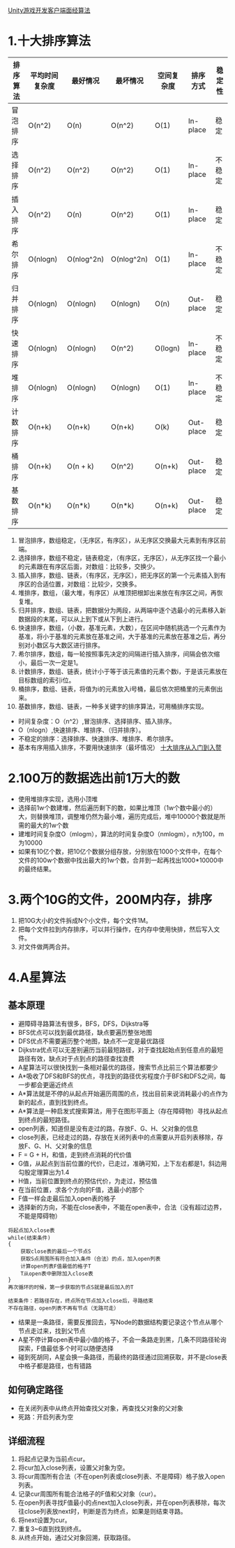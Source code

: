 [Unity游戏开发客户端面经算法](https://blog.csdn.net/Sea3752/article/details/127554813)
# 1.十大排序算法
| 排序算法 | 平均时间复杂度 | 最好情况 | 最坏情况 | 空间复杂度 | 排序方式 | 稳定性 |
| --- | --- | --- | --- | --- | --- | --- |
| 冒泡排序 | O(n^2) | O(n) | O(n^2) | O(1) | In-place | 稳定 |
| 选择排序 | O(n^2) | O(n^2) | O(n^2) | O(1) | In-place | 不稳定 |
| 插入排序 | O(n^2) | O(n) | O(n^2) | O(1) | In-place | 稳定 |
| 希尔排序 | O(nlogn) | O(nlog^2n) | O(nlog^2n) | O(1) | In-place | 不稳定 |
| 归并排序 | O(nlogn) | O(nlogn) | O(nlogn) | O(n) | Out-place | 稳定 |
| 快速排序 | O(nlogn) | O(nlogn) | O(n^2) | O(logn) | In-place | 不稳定 |
| 堆排序 | O(nlogn) | O(nlogn) | O(nlogn) | O(1) | In-place | 不稳定 |
| 计数排序 | O(n+k) | O(n+k) | O(n+k) | O(k) | Out-place | 稳定 |
| 桶排序 | O(n+k) | O(n + k) | O(n^2) | O(n+k) | Out-place | 稳定 |
| 基数排序 | O(n*k) | O(n*k) | O(n*k) | O(n+k) | Out-place | 稳定 |
1. 冒泡排序，数组稳定，（无序区，有序区），从无序区交换最大元素到有序区前端。
2. 选择排序，数组不稳定，链表稳定，（有序区，无序区），从无序区找一个最小的元素跟在有序区后面，对数组：比较多，交换少。
3. 插入排序，数组、链表，（有序区，无序区），把无序区的第一个元素插入到有序区的合适位置，对数组：比较少，交换多。
4. 堆排序，数组，（最大堆，有序区）从堆顶把根卸出来放在有序区之间，再恢复堆。
5. 归并排序，数组、链表，把数据分为两段，从两端中逐个选最小的元素移入新数据段的末尾，可以从上到下或从下到上进行。
6. 快速排序，数组，（小数，基准元素，大数），在区间中随机挑选一个元素作为基准，将小于基准的元素放在基准之间，大于基准的元素放在基准之后，再分别对小数区与大数区进行排序。
7. 希尔排序，数组，每一轮按照事先决定的间隔进行插入排序，间隔会依次缩小，最后一次一定是1。
8. 计数排序，数组、链表，统计小于等于该元素值的元素个数i，于是该元素放在目标数组的索引i位。
9. 桶排序，数组、链表，将值为i的元素放入i号桶，最后依次把桶里的元素倒出来。
10. 基数排序，数组、链表，一种多关键字的排序算法，可用桶排序实现。
* 时间复杂度：O（n^2）,冒泡排序、选择排序、插入排序。
* O（nlogn）,快速排序、堆排序、（归并排序）。
* 不稳定的排序：选择排序、快速排序、堆排序、希尔排序。
* 基本有序用插入排序，不要用快速排序（最坏情况）
[十大排序从入门到入赘](https://leetcode.cn/discuss/post/3566135/shi-da-pai-xu-cong-ru-men-dao-ru-zhui-by-pl2j/)
# 2.100万的数据选出前1万大的数
* 使用堆排序实现，选用小顶堆
* 选择前1w个数建堆，然后遍历剩下的数，如果比堆顶（1w个数中最小的）大，则替换堆顶，调整堆仍然为最小堆，遍历完成后，堆中10000个数就是所需的最大的1w个数
* 建堆时间复杂度O（mlogm），算法的时间复杂度O（nmlogm），n为100，m为10000
* 如果有10亿个数，把10亿个数据分组存放，分别放在1000个文件中，在每个文件的100w个数据中找出最大的1w个数，合并到一起再找出1000*10000中的最终结果。
# 3.两个10G的文件，200M内存，排序
1. 把10G大小的文件拆成N个小文件，每个文件1M。
2. 把每个文件拉到内存排序，可以并行操作，在内存中使用快排，然后写入文件。
3. 对文件做两两合并。
# 4.A星算法
## 基本原理
* 避障碍寻路算法有很多，BFS，DFS，Dijkstra等
* BFS优点可以找到最优路径，缺点要遍历整张地图
* DFS优点不需要遍历整个地图，缺点不一定是最优路径
* Dijkstra优点可以无差别遍历当前最短路径，对于查找起始点到任意点的最短路径有效，缺点对于点到点的路径查找浪费
* A星算法可以很快找到一条相对最优的路径，搜索节点比前三个算法都要少
* A*吸收了DFS和BFS的优点，寻找到的路径优劣程度介于BFS和DFS之间，每一步都会更逼近终点
* A*算法就是不停的从起点开始遍历周围的点，找出目前来说消耗最小的点作为新的起点，直到找到终点。
* A*算法是一种启发式搜索算法，用于在图形平面上（存在障碍物）寻找从起点到终点的最短路径。
* open列表，知道但是没有走过的路，存放F、G、H、父对象的信息
* close列表，已经走过的路，存放在关闭列表中的点需要从开启列表移除，存放F、G、H、父对象的信息
* F = G + H，和值，走到终点消耗的代价值
* G值，从起点到当前位置的代价，已走过，准确可知，上下左右都是1，斜边用勾股定理算出为1.4
* H值，当前位置到终点的预估代价，为走过，预估值
* 在当前位置，求各个方向的F值，选最小的那个
* F值一样会走最后加入open表的格子
* 选择新的方向，不能在close表中，不能在open表中，合法（没有超过边界，不能是障碍物）
```
将起点加入close表
while(结束条件)
{
    获取close表的最后一个节点S
    获取S点周围所有符合加入条件（合法）的点，加入open列表
    计算open列表F值最低的格子T
    T从open表中删除加入close表
}
再次循环的时候，第一步获取的节点S就是最后加入的T

结束条件：若路径存在，终点所在节点加入close后，寻路结束
不存在路径，open列表不再有节点（无路可走）
```
* 结果是一条路径，需要反推回去，写Node的数据结构要记录这个节点从哪个节点走过来，找到父节点
* A星不停计算open表中最小值的格子，不会一条路走到黑，几条不同路径轮询探索，F值最低多个时可以随便选择
* 碰到死胡同，A星会换一条路径，而最终的路径通过回溯获取，并不是close表中格子都是路径，也有错路
## 如何确定路径
* 在关闭列表中从终点开始查找父对象，再查找父对象的父对象
* 死路：开启列表为空
## 详细流程
1. 将起点记录为当前点cur。
2. 将cur加入close列表，设置父对象为空。
3. 将cur周围所有合法（不在open列表或close列表、不是障碍）格子放入open列表。
4. 记录cur周围所有能合法格子的F值和父对象（cur）。
5. 在open列表寻找F值最小的点next加入close列表，并在open列表移除，每次往close列表放next时，判断是否为终点，如果是则结束寻路。
6. 将next设置为cur。
7. 重复3~6直到找到终点。
8. 从终点开始，通过父对象回溯，获取路径。